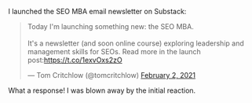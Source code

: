 ---
---

I launched the SEO MBA email newsletter on Substack:

<blockquote class="twitter-tweet"><p lang="en" dir="ltr">Today I&#39;m launching something new: the SEO MBA.<br><br>It&#39;s a newsletter (and soon online course) exploring leadership and management skills for SEOs. Read more in the launch post:<a href="https://t.co/1exvOxs2zO">https://t.co/1exvOxs2zO</a></p>&mdash; Tom Critchlow (@tomcritchlow) <a href="https://twitter.com/tomcritchlow/status/1356650454306885632?ref_src=twsrc%5Etfw">February 2, 2021</a></blockquote> <script async src="https://platform.twitter.com/widgets.js" charset="utf-8"></script>

What a response! I was blown away by the initial reaction.